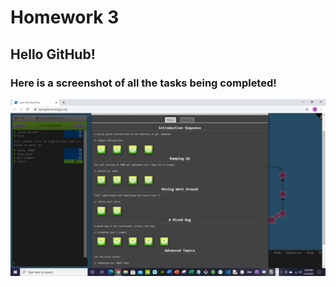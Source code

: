 # Homework 3
## Hello GitHub!

### Here is a screenshot of all the tasks being completed!

![Screenshot of completed Tasks](/screenshot/Learning_Git.PNG)
